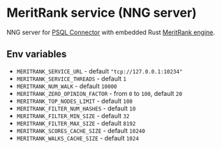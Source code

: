 # MeritRank service (NNG server)
NNG server for [PSQL Connector](/psql-connector/README.md) with embedded Rust [MeritRank engine](/core/README.md).

## Env variables
- `MERITRANK_SERVICE_URL` - default `"tcp://127.0.0.1:10234"`
- `MERITRANK_SERVICE_THREADS` - default `1`
- `MERITRANK_NUM_WALK` - default `10000`
- `MERITRANK_ZERO_OPINION_FACTOR` - from `0` to `100`, default `20`
- `MERITRANK_TOP_NODES_LIMIT` - default `100`
- `MERITRANK_FILTER_NUM_HASHES` - default `10`
- `MERITRANK_FILTER_MIN_SIZE` - default `32`
- `MERITRANK_FILTER_MAX_SIZE` - default `8192`
- `MERITRANK_SCORES_CACHE_SIZE` - default `10240`
- `MERITRANK_WALKS_CACHE_SIZE` - default `1024`
